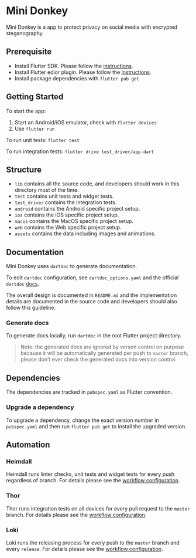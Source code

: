 # Mini Donkey

Mini Donkey is a app to protect privacy on social media with encrypted steganography.

## Prerequisite

* Install Flutter SDK. Please follow the [instructions](https://flutter.dev/docs/get-started/install).
* Install Flutter edior plugin. Please follow the [instructions](https://flutter.dev/docs/get-started/editor).
* Install package dependencies with `flutter pub get`

## Getting Started

To start the app:

1. Start an Android/iOS emulator, check with `flutter devices`
2. Use `flutter run`

To run unit tests: `flutter test`

To run integration tests: `flutter drive test_driver/app.dart`

## Structure

* `lib` contains all the source code, and developers should work in this directory most of the time.
* `test` contains unit tests and widget tests.
* `test_driver` contains the integration tests.
* `android` contains the Android specific project setup.
* `ios` contains the iOS specific project setup.
* `macos` contains the MacOS specific project setup.
* `web` contains the Web specific project setup.
* `assets` contains the data including images and animations.

## Documentation

Mini Donkey uses `dartdoc` to generate documentation.

To edit `dartdoc` configuration, see `dartdoc_options.yaml` and the official `dartdoc` [docs](https://github.com/dart-lang/dartdoc).

The overall design is documented in `README.md` and the implementation details are documented in the source code and developers should also follow this guideline.

### Generate docs

To generate docs locally, run `dartdoc` in the root Flutter project directory.

> Note: the generated docs are ignored by verson control on purpose because it will be automatically generated per push to `master` branch, please don't ever check the generated docs into version control.

## Dependencies

The dependencies are tracked in `pubspec.yaml` as Flutter convention.

### Upgrade a dependency

To upgrade a dependency, change the exact version number in `pubspec.yaml` and then run `flutter pub get` to install the upgraded version.

## Automation

### Heimdall

Heimdall runs linter checks, unit tests and widget tests for every push regardless of branch. For details please see the [workflow configuration](https://github.com/tianhaoz95/photochat/blob/master/.github/workflows/heimdall.yml).

### Thor

Thor runs integration tests on all devices for every pull request to the `master` branch. For details please see the [workflow configuration](https://github.com/tianhaoz95/photochat/blob/master/.github/workflows/thor.yml).

### Loki

Loki runs the releasing process for every push to the `master` branch and every `release`. For details please see the [workflow configuration](https://github.com/tianhaoz95/photochat/blob/master/.github/workflows/loki.yml).